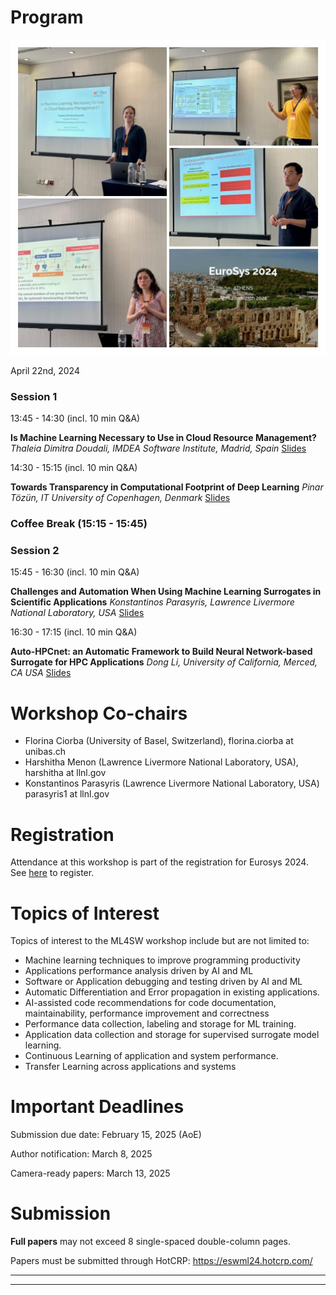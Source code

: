 
# Program
![Workshop](ESwML-pics.jpg)


April 22nd, 2024

### Session 1

13:45 - 14:30 (incl. 10 min Q&A)

**Is Machine Learning Necessary to Use in Cloud Resource Management?** 
*Thaleia Dimitra Doudali, IMDEA Software Institute, Madrid, Spain*
[Slides](2024-ESwML-Thaleia.pdf)


 
14:30 - 15:15 (incl. 10 min Q&A)

**Towards Transparency in Computational Footprint of Deep Learning**
*Pinar Tözün, IT University of Copenhagen, Denmark*
[Slides](2024-ESwML-Pinar.pdf)

### Coffee Break (15:15 - 15:45)

### Session 2

15:45 - 16:30 (incl. 10 min Q&A)

**Challenges and Automation When Using Machine Learning Surrogates in Scientific Applications**
*Konstantinos Parasyris, Lawrence Livermore National Laboratory, USA*
[Slides](2024-ESwML-Dinos.pptx)

16:30 - 17:15 (incl. 10 min Q&A)

**Auto-HPCnet: an Automatic Framework to Build Neural Network-based Surrogate for HPC Applications**
*Dong Li, University of California, Merced, CA USA* 
[Slides](2024-ESwML_auto-hpcnet.pdf)

# Workshop Co-chairs
- Florina Ciorba (University of Basel, Switzerland), florina.ciorba at unibas.ch
- Harshitha Menon (Lawrence Livermore National Laboratory, USA), harshitha at llnl.gov
- Konstantinos Parasyris (Lawrence Livermore National Laboratory, USA) parasyris1 at llnl.gov

# Registration
Attendance at this workshop is part of the registration for Eurosys 2024. See [here](http://2024.eurosys.org/) to register.

# Topics of Interest
Topics of interest to the ML4SW workshop include but are not limited to:
- Machine learning techniques to improve programming productivity
- Applications performance analysis driven by AI and ML
- Software or Application  debugging and testing driven by AI and ML
- Automatic Differentiation and Error propagation in existing applications.
- AI-assisted code recommendations for code documentation, maintainability, performance improvement and correctness
- Performance data collection, labeling and storage for ML training.
- Application data collection and storage for supervised surrogate model learning.
- Continuous Learning of application and system performance.
- Transfer Learning across applications and systems


# Important Deadlines
Submission due date: February 15, 2025 (AoE)

Author notification: March 8, 2025

Camera-ready papers: March 13, 2025

# Submission

**Full papers** may not exceed 8 single-spaced double-column pages.

Papers must be submitted through HotCRP: https://eswml24.hotcrp.com/

---
---
